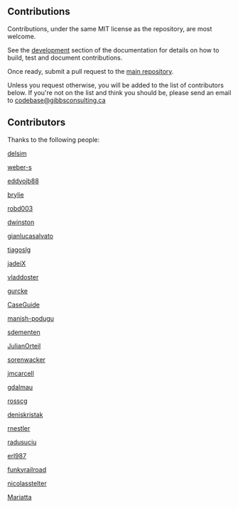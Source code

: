 ## Contributions

Contributions, under the same MIT license as the repository, are most welcome.

See the [development](https://django-plotly-dash.readthedocs.io/en/latest/development.html) section of
the documentation for details on how to build, test and document contributions.

Once ready, submit a pull request to the [main repository](https://github.com/GibbsConsulting/django-plotly-dash).

Unless you request otherwise, you will be added to the list of contributors below. If you're not on the list
and think you should be, please send an email to <codebase@gibbsconsulting.ca>

## Contributors

Thanks to the following people:

[delsim](https://github.com/delsim)

[weber-s](https://github.com/weber-s)

[eddyojb88](https://github.com/eddyojb88)

[brylie](https://github.com/brylie)

[robd003](https://github.com/robd003)

[dwinston](https://github.com/dwinston)

[gianlucasalvato](https://github.com/gianlucasalvato)

[tiagoslg](https://github.com/tiagoslg)

[jadeiX](https://github.com/jadeiX)

[vladdoster](https://github.com/vladdoster)

[gurcke](https://github.com/gurcke)

[CaseGuide](https://github.com/CaseGuide)

[manish-podugu](https://github.com/manish-podugu)

[sdementen](https://github.com/sdementen)

[JulianOrteil](https://github.com/JulianOrteil)

[sorenwacker](https://github.com/sorenwacker)

[jmcarcell](https://github.com/jmcarcell)

[gdalmau](https://github.com/gdalmau)

[rosscg](https://github.com/rosscg)

[deniskristak](https://github.com/deniskristak)

[rnestler](https://github.com/rnestler)

[radusuciu](https://github.com/radusuciu)

[erl987](https://github.com/erl987)

[funkyrailroad](https://github.com/funkyrailroad)

[nicolasstelter](https://github.com/nicolasstelter)

[Mariatta](https://github.com/Mariatta)
